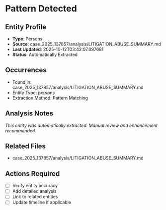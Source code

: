 # Pattern Detected

## Entity Profile
- **Type**: Persons
- **Source**: case_2025_137857/analysis/LITIGATION_ABUSE_SUMMARY.md
- **Last Updated**: 2025-10-12T03:42:07.097681
- **Status**: Automatically Extracted

## Occurrences
- Found in: case_2025_137857/analysis/LITIGATION_ABUSE_SUMMARY.md
- Entity Type: persons
- Extraction Method: Pattern Matching

## Analysis Notes
*This entity was automatically extracted. Manual review and enhancement recommended.*

## Related Files
- case_2025_137857/analysis/LITIGATION_ABUSE_SUMMARY.md

## Actions Required
- [ ] Verify entity accuracy
- [ ] Add detailed analysis
- [ ] Link to related entities
- [ ] Update timeline if applicable
